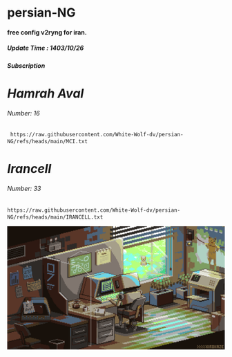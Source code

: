 # persian-NG

#### free config v2ryng for iran.


<h5>Update Time : 1403/10/26</h5>

##### Subscription

  # *****Hamrah Aval*****

<h6>Number: 16 </h6>

     https://raw.githubusercontent.com/White-Wolf-dv/persian-NG/refs/heads/main/MCI.txt

# *****Irancell*****

<h6>Number: 33 </h6>

    https://raw.githubusercontent.com/White-Wolf-dv/persian-NG/refs/heads/main/IRANCELL.txt

<p align="center">
<img  src="https://github.com/White-Wolf-dv/White-Wolf-dv/blob/main/14.gif">
</p>
